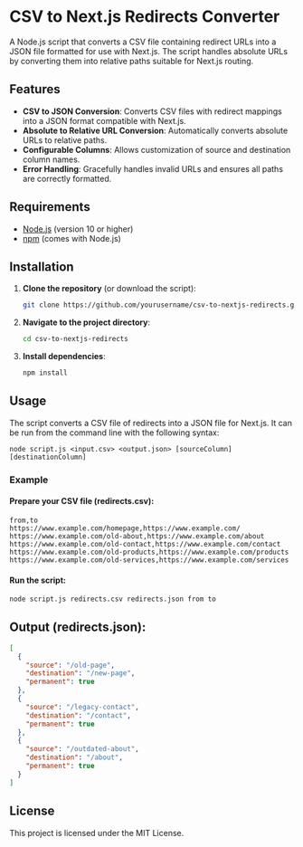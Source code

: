 # CSV to Next.js Redirects Converter

A Node.js script that converts a CSV file containing redirect URLs into a JSON file formatted for use with Next.js. The script handles absolute URLs by converting them into relative paths suitable for Next.js routing.

## Features

- **CSV to JSON Conversion**: Converts CSV files with redirect mappings into a JSON format compatible with Next.js.
- **Absolute to Relative URL Conversion**: Automatically converts absolute URLs to relative paths.
- **Configurable Columns**: Allows customization of source and destination column names.
- **Error Handling**: Gracefully handles invalid URLs and ensures all paths are correctly formatted.

## Requirements

- [Node.js](https://nodejs.org/) (version 10 or higher)
- [npm](https://www.npmjs.com/get-npm) (comes with Node.js)

## Installation

1. **Clone the repository** (or download the script):

   ```bash
   git clone https://github.com/yourusername/csv-to-nextjs-redirects.git
   ```

2. **Navigate to the project directory**:

   ```bash
   cd csv-to-nextjs-redirects
   ```

3. **Install dependencies**:

   ```bash
   npm install
   ```

## Usage
The script converts a CSV file of redirects into a JSON file for Next.js. It can be run from the command line with the following syntax:

`node script.js <input.csv> <output.json> [sourceColumn] [destinationColumn]`

### Example

#### Prepare your CSV file (redirects.csv):

```
from,to
https://www.example.com/homepage,https://www.example.com/
https://www.example.com/old-about,https://www.example.com/about
https://www.example.com/old-contact,https://www.example.com/contact
https://www.example.com/old-products,https://www.example.com/products
https://www.example.com/old-services,https://www.example.com/services
```

#### Run the script:

```bash
node script.js redirects.csv redirects.json from to
```

## Output (redirects.json):

```json
[
  {
    "source": "/old-page",
    "destination": "/new-page",
    "permanent": true
  },
  {
    "source": "/legacy-contact",
    "destination": "/contact",
    "permanent": true
  },
  {
    "source": "/outdated-about",
    "destination": "/about",
    "permanent": true
  }
]
```

## License

This project is licensed under the MIT License.
